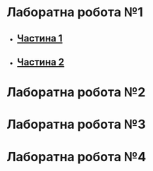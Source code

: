 # Лаборатна робота №1
* ## [Частина 1](https://hok405.github.io/Computer_Graphics_And_Multimedia/lab1/index1.html)
* ## [Частина 2](https://hok405.github.io/Computer_Graphics_And_Multimedia/lab1/index2.html)

# Лаборатна робота №2
# Лаборатна робота №3
# Лаборатна робота №4
